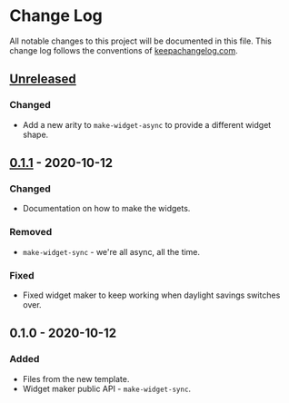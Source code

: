 # Change Log
All notable changes to this project will be documented in this file. This change log follows the conventions of [keepachangelog.com](http://keepachangelog.com/).

## [Unreleased]
### Changed
- Add a new arity to `make-widget-async` to provide a different widget shape.

## [0.1.1] - 2020-10-12
### Changed
- Documentation on how to make the widgets.

### Removed
- `make-widget-sync` - we're all async, all the time.

### Fixed
- Fixed widget maker to keep working when daylight savings switches over.

## 0.1.0 - 2020-10-12
### Added
- Files from the new template.
- Widget maker public API - `make-widget-sync`.

[Unreleased]: https://github.com/your-name/truncatable-primes/compare/0.1.1...HEAD
[0.1.1]: https://github.com/your-name/truncatable-primes/compare/0.1.0...0.1.1
